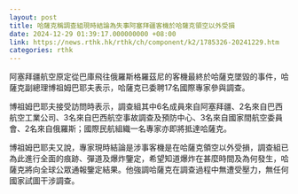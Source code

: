 ```yaml
---
layout: post
title: 哈薩克稱調查組現時結論為失事阿塞拜疆客機於哈薩克領空以外受損
date: 2024-12-29 01:39:17.000000000 +08:00
link: https://news.rthk.hk/rthk/ch/component/k2/1785326-20241229.htm
categories: rthk
---
```


阿塞拜疆航空原定從巴庫飛往俄羅斯格羅茲尼的客機最終於哈薩克墜毀的事件，哈薩克副總理博祖姆巴耶夫表示，哈薩克已委聘17名國際專家參與調查。

博祖姆巴耶夫接受訪問時表示，調查組其中6名成員來自阿塞拜疆、2名來自巴西航空工業公司、3名來自巴西航空事故調查及預防中心、3名來自國家間航空委員會、2名來自俄羅斯；國際民航組織一名專家亦即將抵達哈薩克。

博祖姆巴耶夫又說，專家現時結論是涉事客機是在哈薩克領空以外受損，調查組已為此進行全面的痕跡、彈道及爆炸鑒定，希望知道爆炸在甚麼時間及為何發生，哈薩克將向全球公眾通報鑒定結果。他強調哈薩克在調查過程中無遭受壓力，無任何國家試圖干涉調查。
